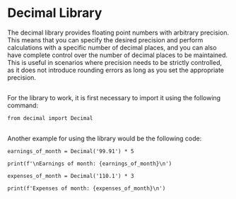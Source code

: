 # Decimal Library

The decimal library provides floating point numbers with arbitrary precision. This means that you can specify the desired precision and perform calculations with a specific number of decimal places, and you can also have complete control over the number of decimal places to be maintained. This is useful in scenarios where precision needs to be strictly controlled, as it does not introduce rounding errors as long as you set the appropriate precision.

##

For the library to work, it is first necessary to import it using the following command:

```
from decimal import Decimal

```

##

Another example for using the library would be the following code:

```
earnings_of_month = Decimal('99.91') * 5

print(f'\nEarnings of month: {earnings_of_month}\n')

expenses_of_month = Decimal('110.1') * 3

print(f'Expenses of month: {expenses_of_month}\n')

```